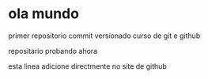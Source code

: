 # ola mundo
 primer repositorio commit versionado curso de git e github

repositario probando ahora

esta linea adicione directmente no site de github
